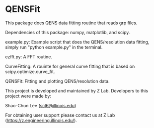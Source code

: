 # QENSFit

This package does QENS data fitting routine that reads grp files.

Dependencies of this package: numpy, matplotlib, and scipy.

example.py: Example script that does the QENS/resolution data fitting, simply run "python example.py" in the terminal.

ezfft.py: A FFT routine.

CurveFitting: A rouinte for general curve fitting that is based on scipy.optimize.curve_fit.

QENSFit: Fitting and plotting QENS/resolution data.


This project is developed and maintained by Z Lab. Developers to this project were made by:

Shao-Chun Lee (scl6@illinois.edu)

For obtaining user support please contact us at Z Lab (https://z.engineering.illinois.edu/).

